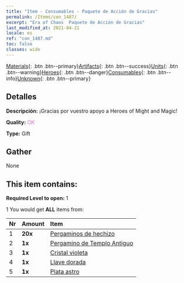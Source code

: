 ```yaml
---
title: "Item - Consumables - Paquete de Acción de Gracias"
permalink: /Items/con_1487/
excerpt: "Era of Chaos  Paquete de Acción de Gracias"
last_modified_at: 2021-04-21
locale: es
ref: "con_1487.md"
toc: false
classes: wide
---
```

 [Materials](/es/Items/){: .btn .btn--primary}[Artifacts](/es/Items/Artifacts/){: .btn .btn--success}[Units](/es/Items/Units/){: .btn .btn--warning}[Heroes](/es/Items/Heroes/){: .btn .btn--danger}[Consumables](/es/Items/Consumables/){: .btn .btn--info}[Unknown](/es/Items/Unknown/){: .btn .btn--primary}

## Detalles
 **Descripción:** ¡Gracias por vuestro apoyo a Heroes of Might and Magic!

 **Quality:** <span style="color: #DA70D6">OK</span>

 **Type:** Gift

## Gather

  None

## This item contains:

 **Required Level to open:** 1

 1 You would get **ALL** items  from:

  | Nr | Amount |     Item    |
  |:---|:-------|:------------|
  | 1 |  **20x** | [Pergaminos de hechizo](/es/Items/con_694/) |  | 
  | 2 |  **1x** | [Pergamino de Templo Antiguo](/es/Items/con_697/) |  | 
  | 3 |  **1x** | [Cristal violeta](/es/Items/con_720/) |  | 
  | 4 |  **1x** | [Llave dorada](/es/Items/con_783/) |  | 
  | 5 |  **1x** | [Plata astro](/es/Items/con_969/) |  | 
